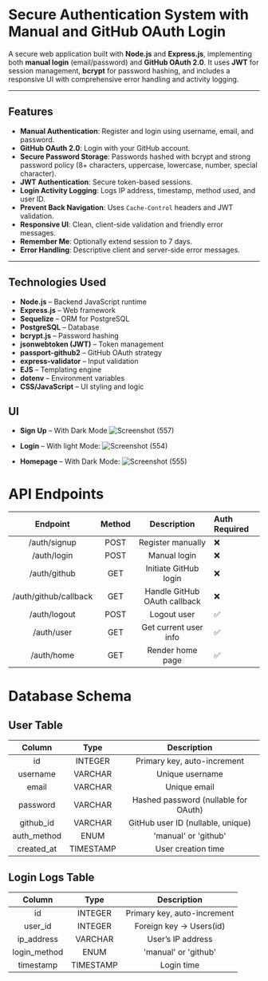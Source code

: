 # Secure Authentication System with Manual and GitHub OAuth Login

A secure web application built with **Node.js** and **Express.js**, implementing both **manual login** (email/password) and **GitHub OAuth 2.0**. It uses **JWT** for session management, **bcrypt** for password hashing, and includes a responsive UI with comprehensive error handling and activity logging.

---

## Features

- **Manual Authentication**: Register and login using username, email, and password.
- **GitHub OAuth 2.0**: Login with your GitHub account.
- **Secure Password Storage**: Passwords hashed with bcrypt and strong password policy (8+ characters, uppercase, lowercase, number, special character).
- **JWT Authentication**: Secure token-based sessions.
- **Login Activity Logging**: Logs IP address, timestamp, method used, and user ID.
- **Prevent Back Navigation**: Uses `Cache-Control` headers and JWT validation.
- **Responsive UI**: Clean, client-side validation and friendly error messages.
- **Remember Me**: Optionally extend session to 7 days.
- **Error Handling**: Descriptive client and server-side error messages.

---

## Technologies Used

- **Node.js** – Backend JavaScript runtime
- **Express.js** – Web framework
- **Sequelize** – ORM for PostgreSQL
- **PostgreSQL** – Database
- **bcrypt.js** – Password hashing
- **jsonwebtoken (JWT)** – Token management
- **passport-github2** – GitHub OAuth strategy
- **express-validator** – Input validation
- **EJS** – Templating engine
- **dotenv** – Environment variables
- **CSS/JavaScript** – UI styling and logic


## UI
- **Sign Up** – With Dark Mode
  ![Screenshot (557)](https://github.com/user-attachments/assets/37875ed3-6789-4b05-acab-485e1b712e33)

- **Login** – With light Mode:
  ![Screenshot (554)](https://github.com/user-attachments/assets/c6b33bc0-5a08-49d6-850a-a11670adc70e)

- **Homepage** – With Dark Mode:
  ![Screenshot (555)](https://github.com/user-attachments/assets/49bcf03a-9be9-4735-b1bf-9108bca22dd2)

# API Endpoints
|        Endpoint       | Method |          Description         | Auth Required  | 
|:---------------------:|:------:|:----------------------------:|:---------------|
| /auth/signup          | POST   | Register manually            | ❌             |
| /auth/login           | POST   | Manual login                 | ❌             |
| /auth/github          | GET    | Initiate GitHub login        | ❌             |
| /auth/github/callback | GET    | Handle GitHub OAuth callback | ❌             |
| /auth/logout          | POST   | Logout user                  | ✅             |
| /auth/user            | GET    | Get current user info        | ✅             |
| /auth/home            | GET    | Render home page             | ✅             |

# Database Schema

## User Table
|    Column   	|    Type   	|              Description             	|
|:-----------:	|:---------:	|:------------------------------------:	|
| id          	| INTEGER   	| Primary key, auto-increment          	|
| username    	| VARCHAR   	| Unique username                      	|
| email       	| VARCHAR   	| Unique email                         	|
| password    	| VARCHAR   	| Hashed password (nullable for OAuth) 	|
| github_id   	| VARCHAR   	| GitHub user ID (nullable, unique)    	|
| auth_method 	| ENUM      	| 'manual' or 'github'                 	|
| created_at  	| TIMESTAMP 	| User creation time                   	|

## Login Logs Table
|    Column    	|    Type   	|         Description         	|
|:------------:	|:---------:	|:---------------------------:	|
| id           	| INTEGER   	| Primary key, auto-increment 	|
| user_id      	| INTEGER   	| Foreign key → Users(id)     	|
| ip_address   	| VARCHAR   	| User’s IP address           	|
| login_method 	| ENUM      	| 'manual' or 'github'        	|
| timestamp    	| TIMESTAMP 	| Login time                  	|
